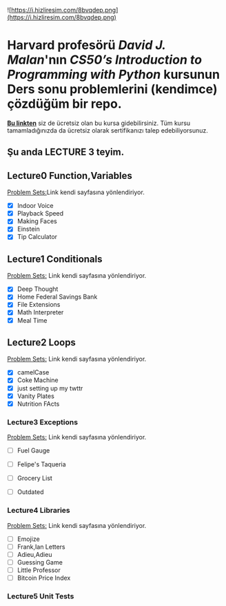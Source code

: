 
![https://i.hizliresim.com/8bvqdep.png](https://i.hizliresim.com/8bvqdep.png)

# Harvard profesörü *David J. Malan*'nın   *CS50’s Introduction to Programming with Python* kursunun Ders sonu problemlerini (kendimce) çözdüğüm bir repo.


[**Bu linkten**](https://cs50.harvard.edu/python/2022/) siz de ücretsiz olan bu kursa gidebilirsiniz. Tüm kursu tamamladığınızda da ücretsiz olarak sertifikanızı talep edebiliyorsunuz.

## Şu anda LECTURE 3 teyim. 




## Lecture0 Function,Variables
[Problem Sets:](https://cs50.harvard.edu/python/2022/psets/0/)Link kendi sayfasına yönlendiriyor.
- [x]  Indoor Voice
- [x]  Playback Speed
- [x]  Making Faces
- [x]  Einstein
- [x]  Tip Calculator

## Lecture1 Conditionals
[Problem Sets:](https://cs50.harvard.edu/python/2022/psets/1/) Link kendi sayfasına yönlendiriyor.
- [x]  Deep Thought
- [x]  Home Federal Savings Bank
- [x]  File Extensions
- [x]  Math Interpreter
- [x]  Meal Time

## Lecture2 Loops
[Problem Sets:](https://cs50.harvard.edu/python/2022/psets/2/) Link kendi sayfasına yönlendiriyor.

- [x]  camelCase
- [x]  Coke Machine
- [x]  just setting up my twttr
- [x]  Vanity Plates
- [x]  Nutrition FActs

### Lecture3 Exceptions
[Problem Sets:](https://cs50.harvard.edu/python/2022/psets/3/) Link kendi sayfasına yönlendiriyor.

- [ ]  Fuel Gauge
- [ ]  Felipe's Taqueria
- [ ]  Grocery List
- [ ]  Outdated


### Lecture4 Libraries
[Problem Sets:](https://cs50.harvard.edu/python/2022/psets/4/) Link kendi sayfasına yönlendiriyor.

- [ ]  Emojize
- [ ]  Frank,Ian Letters
- [ ]  Adieu,Adieu
- [ ]  Guessing Game
- [ ]  Little Professor
- [ ]  Bitcoin Price Index

### Lecture5 Unit Tests
